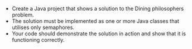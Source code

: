- Create a Java project that shows a solution to the Dining philosophers problem.  
- The solution must be implemented as one or more Java classes that utilises only semaphores.
- Your code should demonstrate the solution in action and show that it is functioning correctly.
